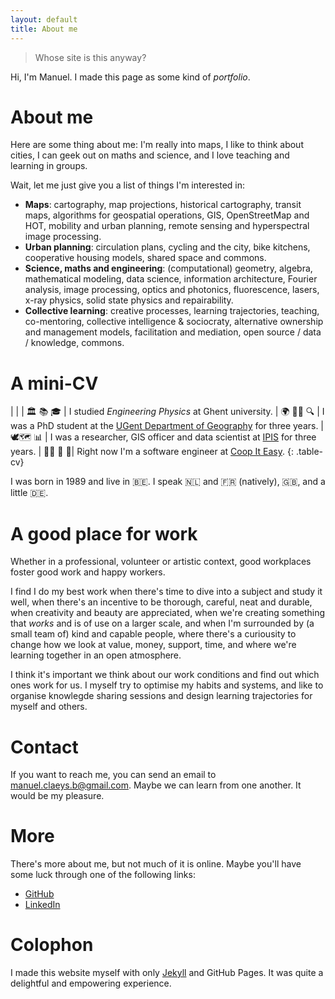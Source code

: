 ```yaml
---
layout: default
title: About me
---
```


> Whose site is this anyway?

Hi, I'm Manuel. I made this page as some kind of _portfolio_.

# About me

Here are some thing about me: I'm really into maps, I like to think about cities, I can geek out on maths and science, and I love teaching and learning in groups.

Wait, let me just give you a list of things I'm interested in:

- **Maps**: cartography, map projections, historical cartography, transit maps, algorithms for geospatial operations, GIS, OpenStreetMap and HOT, mobility and urban planning, remote sensing and hyperspectral image processing.
- **Urban planning**: circulation plans, cycling and the city, bike kitchens, cooperative housing models, shared space and commons.
- **Science, maths and engineering**: (computational) geometry, algebra, mathematical modeling, data science, information architecture, Fourier analysis, image processing, optics and photonics, fluorescence, lasers, x-ray physics, solid state physics and repairability.
- **Collective learning**: creative processes, learning trajectories, teaching, co-mentoring, collective intelligence & sociocraty, alternative ownership and management models, facilitation and mediation, open source / data / knowledge, commons.

# A mini-CV

| |
| 🏛 📚 🎓 | I studied *Engineering Physics* at Ghent university.
| 🌍 👨‍🏫 🔍 | I was a PhD student at the [UGent Department of Geography](http://geoweb.ugent.be) for three years.
| 🕊🗺 📊 | I was a researcher, GIS officer and data scientist at [IPIS](http://ipisresearch.be) for three years.
| 👨‍💻 🌱 🤝| Right now I'm a software engineer at [Coop It Easy](https://coopiteasy.be).
{: .table-cv}

I was born in 1989 and live in 🇧🇪.	I speak 🇳🇱 and 🇫🇷 (natively), 🇬🇧, and a little 🇩🇪.<!--🍫🥖🍵🥨  🇳🇱🇫🇷🇬🇧🇩🇪-->

# A good place for work

Whether in a professional, volunteer or artistic context, good workplaces foster good work and happy workers.

I find I do my best work when there's time to dive into a subject and study it well, when there's an incentive to be thorough, careful, neat and durable, when creativity and beauty are appreciated, when we're creating something that _works_ and is of use on a larger scale, and when I'm surrounded by (a small team of) kind and capable people, where there's a curiousity to change how we look at value, money, support, time, and where we're learning together in an open atmosphere.

I think it's important we think about our work conditions and find out which ones work for us. I myself try to optimise my habits and systems, and like to organise knowlegde sharing sessions and design learning trajectories for myself and others.

# Contact

If you want to reach me, you can send an email to [manuel.claeys.b@gmail.com](mailto:manuel.claeys.b@gmail.com). Maybe we can learn from one another. It would be my pleasure.

# More

There's more about me, but not much of it is online. Maybe you'll have some luck through one of the following links:

- [GitHub](https://github.com/mclaeysb)
- [LinkedIn](https://linkedin.com/in/mclaeysb/)

# Colophon

I made this website myself with only [Jekyll](https://jekyllrb.com/) and GitHub Pages. It was quite a delightful and empowering experience.
